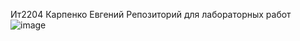 Ит2204 
Карпенко Евгений 
Репозиторий для лабораторных работ
![image](https://github.com/user-attachments/assets/b14f0a03-059d-4e85-becb-40b86939bf04)

